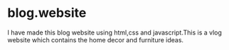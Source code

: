 # blog.website
I have made this blog website using html,css and javascript.This is a vlog website which contains the home decor and furniture ideas.
